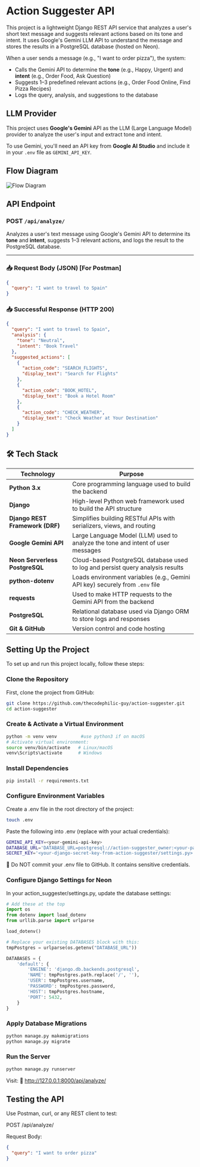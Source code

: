 # Action Suggester API

This project is a lightweight Django REST API service that analyzes a user's short text message and suggests relevant actions based on its tone and intent. It uses Google's Gemini LLM API to understand the message and stores the results in a PostgreSQL database (hosted on Neon).

When a user sends a message (e.g., "I want to order pizza"), the system:
- Calls the Gemini API to determine the **tone** (e.g., Happy, Urgent) and **intent** (e.g., Order Food, Ask Question)
- Suggests 1–3 predefined relevant actions (e.g., Order Food Online, Find Pizza Recipes)
- Logs the query, analysis, and suggestions to the database 

## LLM Provider

This project uses **Google's Gemini** API as the LLM (Large Language Model) provider to analyze the user's input and extract tone and intent.

To use Gemini, you'll need an API key from **Google AI Studio** and include it in your `.env` file as `GEMINI_API_KEY`.

## Flow Diagram

![Flow Diagram](flow-diagram.png)

## API Endpoint
### **POST** `/api/analyze/`

Analyzes a user's text message using Google's Gemini API to determine its **tone** and **intent**, suggests 1–3 relevant actions, and logs the result to the PostgreSQL database.

---

### 📥 Request Body (JSON) [For Postman]

```json
{
  "query": "I want to travel to Spain"
}
```

### 📥 Successful Response (HTTP 200)
```json
{
  "query": "I want to travel to Spain",
  "analysis": {
    "tone": "Neutral",
    "intent": "Book Travel"
  },
  "suggested_actions": [
    {
      "action_code": "SEARCH_FLIGHTS",
      "display_text": "Search for Flights"
    },
    {
      "action_code": "BOOK_HOTEL",
      "display_text": "Book a Hotel Room"
    },
    {
      "action_code": "CHECK_WEATHER",
      "display_text": "Check Weather at Your Destination"
    }
  ]
}
```


## 🛠️ Tech Stack  

| Technology         | Purpose                                                                 |
|--------------------|-------------------------------------------------------------------------|
| **Python 3.x**     | Core programming language used to build the backend                    |
| **Django**         | High-level Python web framework used to build the API structure         |
| **Django REST Framework (DRF)** | Simplifies building RESTful APIs with serializers, views, and routing   |
| **Google Gemini API** | Large Language Model (LLM) used to analyze the tone and intent of user messages |
| **Neon Serverless PostgreSQL** | Cloud-based PostgreSQL database used to log and persist query analysis results |
| **python-dotenv**  | Loads environment variables (e.g., Gemini API key) securely from `.env` file |
| **requests**       | Used to make HTTP requests to the Gemini API from the backend           |
| **PostgreSQL**     | Relational database used via Django ORM to store logs and responses     |
| **Git & GitHub**   | Version control and code hosting                                        |


## Setting Up the Project  

To set up and run this project locally, follow these steps:  

### Clone the Repository  
First, clone the project from GitHub:  

```sh
git clone https://github.com/thecodephilic-guy/action-suggester.git
cd action-suggester
```
### Create & Activate a Virtual Environment
```bash
python -m venv venv         #use python3 if on macOS
# Activate virtual environment:
source venv/bin/activate   # Linux/macOS
venv\Scripts\activate      # Windows
```

### Install Dependencies
```bash
pip install -r requirements.txt
```

### Configure Environment Variables
Create a .env file in the root directory of the project:
```bash
touch .env
```
Paste the following into .env (replace with your actual credentials):
```bash
GEMINI_API_KEY=<your-gemini-api-key>
DATABASE_URL='DATABASE_URL=postgresql://action-suggester_owner:<your-password>@<your-neon-url>/action-suggester?sslmode=require'
SECRET_KEY='<your-django-secret-key-from-action-suggester/settings.py>' # Found in settings.py or generate a new one
```
🔐 Do NOT commit your .env file to GitHub. It contains sensitive credentials.

### Configure Django Settings for Neon
In your action_suggester/settings.py, update the database settings:
```python
# Add these at the top
import os
from dotenv import load_dotenv
from urllib.parse import urlparse

load_dotenv()

# Replace your existing DATABASES block with this:
tmpPostgres = urlparse(os.getenv("DATABASE_URL"))

DATABASES = {
    'default': {
        'ENGINE': 'django.db.backends.postgresql',
        'NAME': tmpPostgres.path.replace('/', ''),
        'USER': tmpPostgres.username,
        'PASSWORD': tmpPostgres.password,
        'HOST': tmpPostgres.hostname,
        'PORT': 5432,
    }
}
```

### Apply Database Migrations
```bash
python manage.py makemigrations
python manage.py migrate
```

### Run the Server
```bash
python manage.py runserver
```

Visit:
📍 http://127.0.0.1:8000/api/analyze/

## Testing the API
Use Postman, curl, or any REST client to test:

POST /api/analyze/

Request Body:
```json
{
  "query": "I want to order pizza"
}
```
